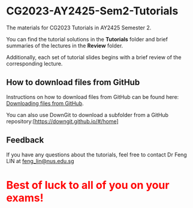 # CG2023-AY2425-Sem2-Tutorials
The materials for CG2023 Tutorials in AY2425 Semester 2.

You can find the tutorial solutions in the **Tutorials** folder and brief summaries of the lectures in the **Review** folder. 

Additionally, each set of tutorial slides begins with a brief review of the corresponding lecture.

## How to download files from GitHub
Instructions on how to download files from GitHub can be found here: [Downloading files from GitHub](https://docs.github.com/en/get-started/start-your-journey/downloading-files-from-github). 

You can also use DownGit to download a subfolder from a GitHub repository:[https://downgit.github.io/#/home]

## Feedback
If you have any questions about the tutorials, feel free to contact Dr Feng LIN at feng_lin@nus.edu.sg 


# <span style="color:red"> Best of luck to all of you on your exams! </span>
